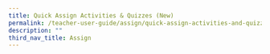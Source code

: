 ```yaml
---
title: Quick Assign Activities & Quizzes (New)
permalink: /teacher-user-guide/assign/quick-assign-activities-and-quizzes/
description: ""
third_nav_title: Assign
---
```

